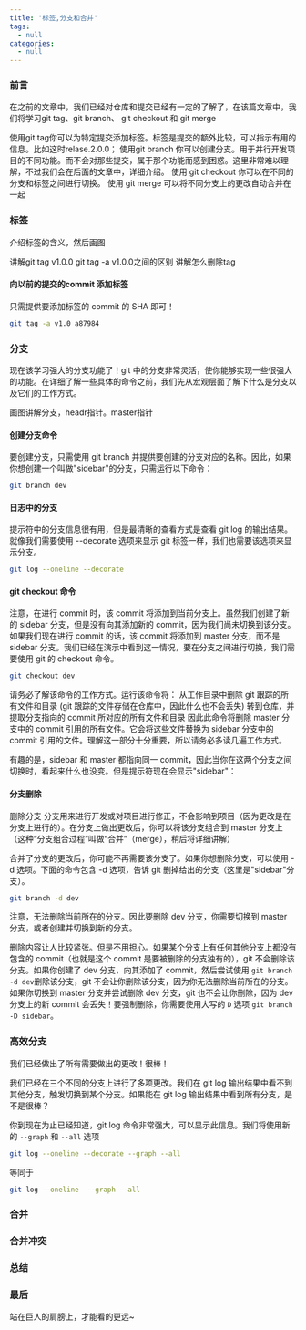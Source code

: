 ```yaml
---
title: '标签,分支和合并'
tags:
  - null
categories:
  - null
---
```


### 前言

在之前的文章中，我们已经对仓库和提交已经有一定的了解了，在该篇文章中，我们将学习git tag、git branch、 git checkout 和 git merge

使用git tag你可以为特定提交添加标签。标签是提交的额外比较，可以指示有用的信息。比如这时relase.2.0.0；
使用git branch 你可以创建分支。用于并行开发项目的不同功能。而不会对那些提交，属于那个功能而感到困惑。这里非常难以理解，不过我们会在后面的文章中，详细介绍。
使用 git checkout 你可以在不同的分支和标签之间进行切换。
使用 git merge 可以将不同分支上的更改自动合并在一起


### 标签

介绍标签的含义，然后画图

讲解git tag v1.0.0 git tag -a v1.0.0之间的区别
讲解怎么删除tag


#### 向以前的提交的commit 添加标签

只需提供要添加标签的 commit 的 SHA 即可！

```bash
git tag -a v1.0 a87984
```


### 分支

现在该学习强大的分支功能了！git 中的分支非常灵活，使你能够实现一些很强大的功能。在详细了解一些具体的命令之前，我们先从宏观层面了解下什么是分支以及它们的工作方式。

画图讲解分支，headr指针。master指针

#### 创建分支命令

要创建分支，只需使用 git branch 并提供要创建的分支对应的名称。因此，如果你想创建一个叫做"sidebar"的分支，只需运行以下命令：

```bash
git branch dev
```

#### 日志中的分支

提示符中的分支信息很有用，但是最清晰的查看方式是查看 git log 的输出结果。就像我们需要使用 --decorate 选项来显示 git 标签一样，我们也需要该选项来显示分支。

```bash
git log --oneline --decorate

```

#### git checkout 命令

注意，在进行 commit 时，该 commit 将添加到当前分支上。虽然我们创建了新的 sidebar 分支，但是没有向其添加新的 commit，因为我们尚未切换到该分支。如果我们现在进行 commit 的话，该 commit 将添加到 master 分支，而不是 sidebar 分支。我们已经在演示中看到这一情况，要在分支之间进行切换，我们需要使用 git 的 checkout 命令。

```bash
git checkout dev
```

请务必了解该命令的工作方式。运行该命令将：
从工作目录中删除 git 跟踪的所有文件和目录
(git 跟踪的文件存储在仓库中，因此什么也不会丢失)
转到仓库，并提取分支指向的 commit 所对应的所有文件和目录
因此此命令将删除 master 分支中的 commit 引用的所有文件。它会将这些文件替换为 sidebar 分支中的 commit 引用的文件。理解这一部分十分重要，所以请务必多读几遍工作方式。

有趣的是，sidebar 和 master 都指向同一 commit，因此当你在这两个分支之间切换时，看起来什么也没变。但是提示符现在会显示"sidebar"：


#### 分支删除

删除分支
分支用来进行开发或对项目进行修正，不会影响到项目（因为更改是在分支上进行的）。在分支上做出更改后，你可以将该分支组合到 master 分支上（这种“分支组合过程”叫做“合并”（merge），稍后将详细讲解）

合并了分支的更改后，你可能不再需要该分支了。如果你想删除分支，可以使用 -d 选项。下面的命令包含 -d 选项，告诉 git 删掉给出的分支（这里是"sidebar"分支）。

```bash
git branch -d dev
```

注意，无法删除当前所在的分支。因此要删除 dev 分支，你需要切换到 master 分支，或者创建并切换到新的分支。

删除内容让人比较紧张。但是不用担心。如果某个分支上有任何其他分支上都没有包含的 commit（也就是这个 commit 是要被删除的分支独有的），git 不会删除该分支。如果你创建了 dev 分支，向其添加了 commit，然后尝试使用 `git branch -d dev`删除该分支，git 不会让你删除该分支，因为你无法删除当前所在的分支。如果你切换到 master 分支并尝试删除 dev 分支，git 也不会让你删除，因为 dev 分支上的新 commit 会丢失！要强制删除，你需要使用大写的 `D` 选项 `git branch -D sidebar`。


### 高效分支

我们已经做出了所有需要做出的更改！很棒！

我们已经在三个不同的分支上进行了多项更改。我们在 git log 输出结果中看不到其他分支，触发切换到某个分支。如果能在 git log 输出结果中看到所有分支，是不是很棒？

你到现在为止已经知道，git log 命令非常强大，可以显示此信息。我们将使用新的 `--graph` 和 `--all` 选项

```bash
git log --oneline --decorate --graph --all

```

等同于

```bash
git log --oneline  --graph --all
```

### 合并

### 合并冲突

### 总结


### 最后

站在巨人的肩膀上，才能看的更远~

